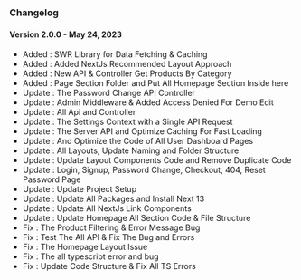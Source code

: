 ### Changelog

#### Version 2.0.0 - May 24, 2023

- Added : SWR Library for Data Fetching & Caching
- Added : Added NextJs Recommended Layout Approach
- Added : New API & Controller Get Products By Category
- Added : Page Section Folder and Put All Homepage Section Inside here
- Update : The Password Change API Controller
- Update : Admin Middleware & Added Access Denied For Demo Edit
- Update : All Api and Controller
- Update : The Settings Context with a Single API Request
- Update : The Server API and Optimize Caching For Fast Loading
- Update : And Optimize the Code of All User Dashboard Pages
- Update : All Layouts, Update Naming and Folder Structure
- Update : Update Layout Components Code and Remove Duplicate Code
- Update : Login, Signup, Password Change, Checkout, 404, Reset Password Page
- Update : Update Project Setup
- Update : Update All Packages and Install Next 13
- Update : Update All NextJs Link Components
- Update : Update Homepage All Section Code & File Structure
- Fix : The Product Filtering & Error Message Bug
- Fix : Test The All API & Fix The Bug and Errors
- Fix : The Homepage Layout Issue
- Fix : The all typescript error and bug
- Fix : Update Code Structure & Fix All TS Errors
